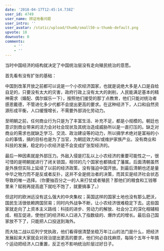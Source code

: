 ```yaml
---
date: '2018-04-17T12:45:14.738Z'
user_id: 4749
user_name: 辨证地看问题
user_intro: ''
user_avatar: /static/upload/thumb/small50-u-thumb-default.png
upvote: 18
downvote: 0
comments:
    - ''
    - ''
---
```


当时中国经济的结构就决定了中国统治层没有走向殖民统治的意愿。

首先看有没有扩张的基础：

中国到改革开放之前都可以说是一个小农经济国家，也就是说绝大多是人口是自给自足的，只要没有太大的灾害，政府行政上没有太大的剥削，人民能满足基本的精神需求（婚配、偶尔娱乐一下），按照他们接受的那丁点教育，他们只能对统治者感恩戴德，不管进化多少代都不会提出更高的要求。在这种经济下，人口和自然资源形成平衡，人口缓慢增长，不需要外部消化劳动力。

至明朝之前，任何商业行为只是为了丰富生活、补充不足，都是小规模的。朝廷也意识到商业带来的活力会对社会现状及其统治造成威胁所以是一直打压的。缺乏对商业的需求也就缺乏学习、交流、政治建设等的动力，所以搞学术绝对是富裕的小众的事情，搞的目标也是为了当官，为朝廷效力和/或维护家族产业。没有商业和科技的发展，稳定的小农经济是不会变成扩张型经济的。

最后一种因素就是外部压力。外敌入侵是打乱以上小农经济的重要可能性之一，很可惜的是明朝就进行了闭关锁国，相邻的几个国家也都搞成了藩属。后面清朝虽然是外族但实际上延续了以前的经济政策，没有强迫中国开放。到最后清朝也还是量中华之物力而不是反或者反扑，这并不全是统治者的决策，而其实是经济社会状态导致的唯一选择。（你要抽百分之一的人来打仗或者殖民？那他们的粮食和工钱哪里来？赋税再提高底下就吃不饱了，就要搞事了。）

但这时的欧洲远没有这么强大的中央集权；英国这样的国家土地也没有那么肥沃，国民生活很依赖跨国贸易；同时内外战争不断，让小农经济很难稳定下去。这些国家就走向了上资本主义路线：科技的进步、劳动力的解放、社会分工的深化相辅相成、相互促进，使他们的经济和人口进入了指数级的、爆炸式的增长。最后自己国家放不下了，只能把人口投送到海外。

而大陆二战以后列宁党执政，他们看得很清楚坐稳万年江山的法门是什么，把经济发展起来大家就会对政治提出更高的要求，他们何必自找麻烦，每隔个五年十年搞个运动把经济人口重置，反正也不影响统治阶层过好日子。
